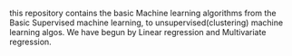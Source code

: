 this repository contains the basic Machine learning algorithms from the Basic Supervised machine learning, to unsupervised(clustering) machine learning algos. We have begun by Linear regression and Multivariate regression.

